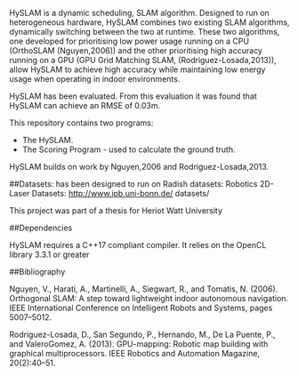 HySLAM is a dynamic scheduling, SLAM algorithm. Designed to run on heterogeneous hardware, HySLAM combines two existing SLAM algorithms, dynamically switching between the two at runtime. These two algorithms, one developed for prioritising low power usage running on a CPU (OrthoSLAM (Nguyen,2006)) and the other prioritising high accuracy running on a GPU (GPU Grid Matching SLAM, (Rodriguez-Losada,2013)), allow HySLAM to achieve high accuracy while maintaining low energy usage when operating in indoor environments.

HySLAM has been evaluated. From this evaluation it was found that HySLAM can achieve an RMSE of 0.03m.

This repository contains two programs:
 - The HySLAM.
 - The Scoring Program -  used to calculate the ground truth.

HySLAM builds on work by Nguyen,2006 and Rodriguez-Losada,2013. 

##Datasets:
has been designed to run on Radish datasets: 
Robotics 2D-Laser Datasets: http://www.ipb.uni-bonn.de/
datasets/

This project was part of a thesis for Heriot Watt University 

##Dependencies

HySLAM requires a C++17 compliant compiler. It relies on the OpenCL library 3.3.1 or greater


##Bibliography

Nguyen, V., Harati, A., Martinelli, A., Siegwart, R., and Tomatis, N. (2006). Orthogonal SLAM: A step toward lightweight indoor autonomous navigation. IEEE International Conference on Intelligent Robots and Systems, pages 5007–5012.

Rodriguez-Losada, D., San Segundo, P., Hernando, M., De La Puente, P., and ValeroGomez, A. (2013). GPU-mapping: Robotic map building with graphical multiprocessors. IEEE Robotics and Automation Magazine, 20(2):40–51.

